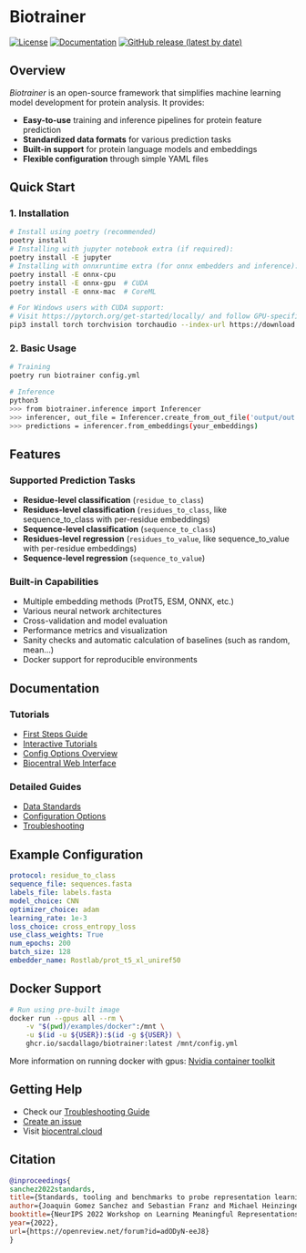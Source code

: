 # Biotrainer

[![License](https://img.shields.io/github/license/sacdallago/biotrainer)](https://github.com/sacdallago/biotrainer/blob/main/LICENSE)
[![Documentation](https://img.shields.io/badge/docs-biocentral-blue)](https://biocentral.cloud/docs/biotrainer/config_file_options)
[![GitHub release (latest by date)](https://img.shields.io/github/v/release/sacdallago/biotrainer)](https://github.com/sacdallago/biotrainer/releases)

## Overview
*Biotrainer* is an open-source framework that simplifies machine learning model development for protein analysis. 
It provides:
- **Easy-to-use** training and inference pipelines for protein feature prediction
- **Standardized data formats** for various prediction tasks
- **Built-in support** for protein language models and embeddings
- **Flexible configuration** through simple YAML files

## Quick Start

### 1. Installation
```bash
# Install using poetry (recommended)
poetry install
# Installing with jupyter notebook extra (if required):
poetry install -E jupyter
# Installing with onnxruntime extra (for onnx embedders and inference):
poetry install -E onnx-cpu
poetry install -E onnx-gpu  # CUDA
poetry install -E onnx-mac  # CoreML

# For Windows users with CUDA support:
# Visit https://pytorch.org/get-started/locally/ and follow GPU-specific installation, e.g.:
pip3 install torch torchvision torchaudio --index-url https://download.pytorch.org/whl/cu118
```

### 2. Basic Usage
```bash
# Training
poetry run biotrainer config.yml

# Inference
python3
>>> from biotrainer.inference import Inferencer
>>> inferencer, out_file = Inferencer.create_from_out_file('output/out.yml')
>>> predictions = inferencer.from_embeddings(your_embeddings)
```

## Features

### Supported Prediction Tasks
- **Residue-level classification** (`residue_to_class`)
- **Residues-level classification** (`residues_to_class`, like sequence_to_class with per-residue embeddings)
- **Sequence-level classification** (`sequence_to_class`)
- **Residues-level regression** (`residues_to_value`, like sequence_to_value with per-residue embeddings)
- **Sequence-level regression** (`sequence_to_value`)

### Built-in Capabilities
- Multiple embedding methods (ProtT5, ESM, ONNX, etc.)
- Various neural network architectures
- Cross-validation and model evaluation
- Performance metrics and visualization
- Sanity checks and automatic calculation of baselines (such as random, mean...)
- Docker support for reproducible environments

## Documentation

### Tutorials
- [First Steps Guide](docs/first_steps.md)
- [Interactive Tutorials](examples/tutorials)
- [Config Options Overview](docs/config_file_options_overview.md)
- [Biocentral Web Interface](https://biocentral.cloud/app)

### Detailed Guides
- [Data Standards](docs/data_standardization.md)
- [Configuration Options](docs/config_file_options.md)
- [Troubleshooting](docs/troubleshooting.md)

## Example Configuration
```yaml
protocol: residue_to_class
sequence_file: sequences.fasta
labels_file: labels.fasta
model_choice: CNN
optimizer_choice: adam
learning_rate: 1e-3
loss_choice: cross_entropy_loss
use_class_weights: True
num_epochs: 200
batch_size: 128
embedder_name: Rostlab/prot_t5_xl_uniref50
```

## Docker Support
```bash
# Run using pre-built image
docker run --gpus all --rm \
    -v "$(pwd)/examples/docker":/mnt \
    -u $(id -u ${USER}):$(id -g ${USER}) \
    ghcr.io/sacdallago/biotrainer:latest /mnt/config.yml
```

More information on running docker with gpus: 
[Nvidia container toolkit](https://docs.nvidia.com/datacenter/cloud-native/container-toolkit/latest/install-guide.html)

## Getting Help
- Check our [Troubleshooting Guide](docs/troubleshooting.md)
- [Create an issue](https://github.com/sacdallago/biotrainer/issues/new)
- Visit [biocentral.cloud](https://biocentral.cloud/docs/biotrainer/config_file_options)

## Citation
```bibtex
@inproceedings{
sanchez2022standards,
title={Standards, tooling and benchmarks to probe representation learning on proteins},
author={Joaquin Gomez Sanchez and Sebastian Franz and Michael Heinzinger and Burkhard Rost and Christian Dallago},
booktitle={NeurIPS 2022 Workshop on Learning Meaningful Representations of Life},
year={2022},
url={https://openreview.net/forum?id=adODyN-eeJ8}
}
```